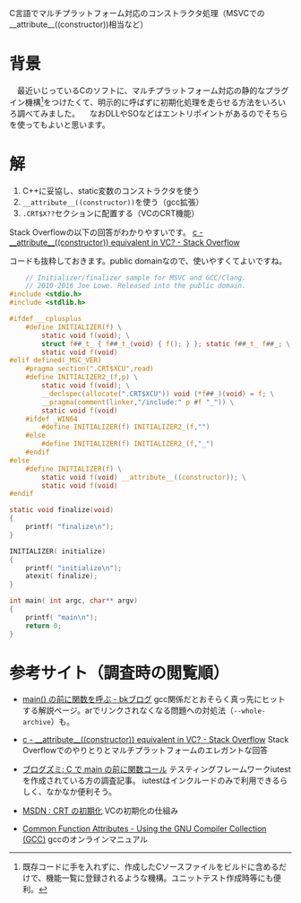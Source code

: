 C言語でマルチプラットフォーム対応のコンストラクタ処理（MSVCでの__attribute__((constructor))相当など）
# 背景
　最近いじっているCのソフトに、マルチプラットフォーム対応の静的なプラグイン機構[^1]をつけたくて、明示的に呼ばずに初期化処理を走らせる方法をいろいろ調べてみました。
　なおDLLやSOなどはエントリポイントがあるのでそちらを使ってもよいと思います。
[^1]: 既存コードに手を入れずに、作成したCソースファイルをビルドに含めるだけで、機能一覧に登録されるような機構。ユニットテスト作成時等にも便利。

# 解
1. C++に妥協し、static変数のコンストラクタを使う
2. `__attribute__((constructor))`を使う（gcc拡張）
3. `.CRT$X??`セクションに配置する（VCのCRT機能）

Stack Overflowの以下の回答がわかりやすいです。
[c - \_\_attribute__((constructor)) equivalent in VC? - Stack Overflow](http://stackoverflow.com/questions/1113409/attribute-constructor-equivalent-in-vc/2390626#2390626)

コードも抜粋しておきます。public domainなので、使いやすくてよいですね。

```initializer.c
    // Initializer/finalizer sample for MSVC and GCC/Clang.
    // 2010-2016 Joe Lowe. Released into the public domain.
#include <stdio.h>
#include <stdlib.h>

#ifdef __cplusplus
    #define INITIALIZER(f) \
        static void f(void); \
        struct f##_t_ { f##_t_(void) { f(); } }; static f##_t_ f##_; \
        static void f(void)
#elif defined(_MSC_VER)
    #pragma section(".CRT$XCU",read)
    #define INITIALIZER2_(f,p) \
        static void f(void); \
        __declspec(allocate(".CRT$XCU")) void (*f##_)(void) = f; \
        __pragma(comment(linker,"/include:" p #f "_")) \
        static void f(void)
    #ifdef _WIN64
        #define INITIALIZER(f) INITIALIZER2_(f,"")
    #else
        #define INITIALIZER(f) INITIALIZER2_(f,"_")
    #endif
#else
    #define INITIALIZER(f) \
        static void f(void) __attribute__((constructor)); \
        static void f(void)
#endif

static void finalize(void)
{
    printf( "finalize\n");
}

INITIALIZER( initialize)
{
    printf( "initialize\n");
    atexit( finalize);
}

int main( int argc, char** argv)
{
    printf( "main\n");
    return 0;
}
```

# 参考サイト（調査時の閲覧順）
* [main() の前に関数を呼ぶ - bkブログ](http://0xcc.net/blog/archives/000091.html)
gcc関係だとおそらく真っ先にヒットする解説ページ。arでリンクされなくなる問題への対処法（`--whole-archive`）も。

* [c - \_\_attribute__((constructor)) equivalent in VC? - Stack Overflow](http://stackoverflow.com/questions/1113409/attribute-constructor-equivalent-in-vc/2390626#2390626)
Stack Overflowでのやりとりとマルチプラットフォームのエレガントな回答

* [ブログズミ: C で main の前に関数コール](http://srz-zumix.blogspot.jp/2012/04/c-main.html)
テスティングフレームワークiutestを作成されている方の調査記事。
iutestはインクルードのみで利用できるらしく、なかなか便利そう。

* [MSDN : CRT の初期化](https://msdn.microsoft.com/ja-jp/library/bb918180.aspx)
VCの初期化の仕組み

* [Common Function Attributes - Using the GNU Compiler Collection (GCC)](https://gcc.gnu.org/onlinedocs/gcc/Common-Function-Attributes.html#Common-Function-Attributes)
gccのオンラインマニュアル
